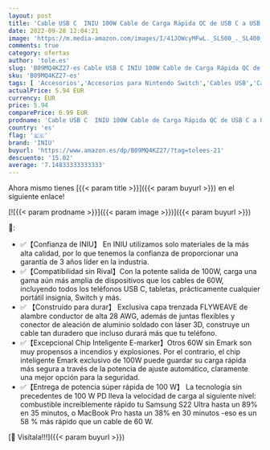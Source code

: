 ```yaml
---
layout: post
title: 'Cable USB C  INIU 100W Cable de Carga Rápida QC de USB C a USB C [6.6 pies]  Cable Tipo C Trenzado Nylon de Datos Cargador de Teléfono USB-C para Samsung S22 iPad Pro MacBook Tabletas LG Google etc'
date: 2022-09-28 12:04:21
image: 'https://m.media-amazon.com/images/I/41JOWcyMFwL._SL500_._SL400_.jpg'
comments: true
category: ofertas
author: 'tole.es'
slug: 'B09MQ4KZ27-es Cable USB C INIU 100W Cable de Carga Rápida QC de USB C a...'
sku: 'B09MQ4KZ27-es'
tags: [ 'Accesorios','Accesorios para Nintendo Switch','Cables USB','Cables y accesorios','Cables y conectores','Hardware y juegos para Nintendo Switch','Informática','Kits de accesorios para Nintendo Switch','Videojuegos','iniu','ipad','🇪🇸', ]
actualPrice: 5.94 EUR
currency: EUR
price: 5.94
comparePrice: 6.99 EUR
prodname: 'Cable USB C  INIU 100W Cable de Carga Rápida QC de USB C a USB C [6.6 pies]  Cable Tipo C Trenzado Nylon de Datos Cargador de Teléfono USB-C para Samsung S22 iPad Pro MacBook Tabletas LG Google etc'
country: 'es'
flag: '🇪🇸'
brand: 'INIU'
buyurl: 'https://www.amazon.es/dp/B09MQ4KZ27/?tag=tolees-21'
descuento: '15.02'
average: '7.14833333333333'
---
```


Ahora mismo tienes [{{< param title >}}]({{< param buyurl >}}) en el siguiente enlace!

[![{{< param prodname >}}]({{< param image >}})]({{< param buyurl >}})

🔎:

- ✅【Confianza de INIU】 En INIU utilizamos solo materiales de la más alta calidad, por lo que tenemos la confianza de proporcionar una garantía de 3 años líder en la industria.
- ✅【Compatibilidad sin Rival】Con la potente salida de 100W, carga una gama aún más amplia de dispositivos que los cables de 60W, incluyendo todos los teléfonos USB C, tabletas, prácticamente cualquier portátil insignia, Switch y más.
- ✅ 【Construido para durar】 Exclusiva capa trenzada FLYWEAVE de alambre conductor de alta 28 AWG, además de juntas flexibles y conector de aleación de aluminio soldado con láser 3D, construye un cable tan duradero que incluso durará más que tu teléfono.
- ✅【Excepcional Chip Inteligente E-marker】Otros 60W sin Emark son muy propensos a incendios y explosiones. Por el contrario, el chip inteligente Emark exclusivo de 100W puede guardar su carga rápida más segura a través de la potencia de ajuste automático, claramente una mejor opción para la seguridad.
- ✅【Entrega de potencia súper rápida de 100 W】 La tecnología sin precedentes de 100 W PD lleva la velocidad de carga al siguiente nivel: combustible increíblemente rápido tu Samsung S22 Ultra hasta un 89% en 35 minutos, o MacBook Pro hasta un 38% en 30 minutos -eso es un 58 % más rápido que un cable de 60 W.

[🛒 Visítala!!!]({{< param buyurl >}})
